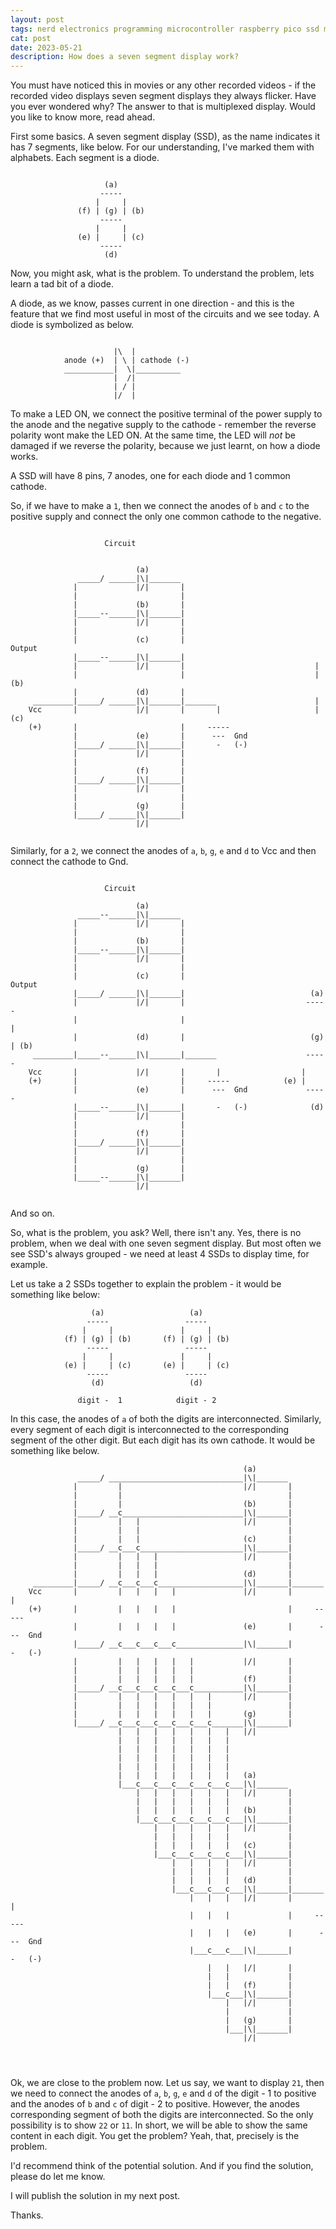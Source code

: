 ```yaml
---
layout: post
tags: nerd electronics programming microcontroller raspberry pico ssd multiplexing
cat: post
date: 2023-05-21
description: How does a seven segment display work?
---
```


You must have noticed this in movies or any other recorded videos - if the recorded video displays seven segment displays they always flicker. Have you ever wondered why? The answer to that is multiplexed display. Would you like to know more, read ahead.

First some basics.
A seven segment display (SSD), as the name indicates it has 7 segments, like below. For our understanding, I've marked them with alphabets. Each segment is a diode. 

```text
                                   
                     (a)
                    -----
                   |     |
               (f) | (g) | (b)
                    -----
                   |     |
               (e) |     | (c)
                    -----
                     (d)
```

Now, you might ask, what is the problem. To understand the problem, lets learn a tad bit of a diode.

A diode, as we know, passes current in one direction - and this is the feature that we find most useful in most of the circuits and we see today. A diode is symbolized as below.


```text

                       |\  |
            anode (+)  | \ | cathode (-)
            ___________|  \|__________
                       |  /|
                       | / |
                       |/  |

```


To make a LED ON, we connect the positive terminal of the power supply to the anode and the negative supply to the cathode - remember the reverse polarity wont make the LED ON. At the same time, the LED will *not* be damaged if we reverse the polarity, because we just learnt, on how a diode works.

A SSD will have 8 pins, 7 anodes, one for each diode and 1 common cathode.

So, if we have to make a `1`, then we connect the anodes of `b` and `c` to the positive supply and connect the only one common cathode to the negative.

```text

                     Circuit  


                            (a)
               _____/ ______|\|_______
              |             |/|       |
              |                       |
              |             (b)       |
              |_____--______|\|_______|
              |             |/|       |
              |                       |
              |             (c)       |                          Output
              |_____--______|\|_______|          
              |             |/|       |                             |    
              |                       |                             |  (b)
              |             (d)       |                              
     _________|_____/ ______|\|_______|_______                      |
    Vcc       |             |/|       |       |                     |  (c)
    (+)       |                       |     -----        
              |             (e)       |      ---  Gnd
              |_____/ ______|\|_______|       -   (-)
              |             |/|       |
              |                       |
              |             (f)       |
              |_____/ ______|\|_______|
              |             |/|       |
              |                       |
              |             (g)       |
              |_____/ ______|\|_______|
                            |/|
     

```                                  

Similarly, for a `2`, we connect the anodes of `a`, `b`, `g`, `e` and `d` to Vcc and then connect the cathode to Gnd.

```text

                     Circuit  

                            (a)
               _____--______|\|_______
              |             |/|       |
              |                       |
              |             (b)       |
              |_____--______|\|_______|
              |             |/|       |
              |                       |
              |             (c)       |                           Output
              |_____/ ______|\|_______|                            (a)
              |             |/|       |                           -----
              |                       |                                |
              |             (d)       |                            (g) | (b)
     _________|_____--______|\|_______|_______                    ----- 
    Vcc       |             |/|       |       |                  |
    (+)       |                       |     -----            (e) |
              |             (e)       |      ---  Gnd             -----
              |_____--______|\|_______|       -   (-)              (d)
              |             |/|       |
              |                       |
              |             (f)       |
              |_____/ ______|\|_______|
              |             |/|       |
              |                       |
              |             (g)       |
              |_____--______|\|_______|
                            |/|
     

```

And so on.


So, what is the problem, you ask? Well, there isn't any. Yes, there is no problem, when we deal with one seven segment display. But most often we see SSD's always grouped - we need at least 4 SSDs to display time, for example. 

Let us take a 2 SSDs together to explain the problem - it would be something like below:

```text
                  (a)                   (a)        
                 -----                 -----      
                |     |               |     |     
            (f) | (g) | (b)       (f) | (g) | (b) 
                 -----                 -----      
                |     |               |     |     
            (e) |     | (c)       (e) |     | (c) 
                 -----                 -----      
                  (d)                   (d)       
         
               digit -  1            digit - 2

```

In this case, the anodes of `a` of both the digits are interconnected. Similarly, every segment of each digit is interconnected to the corresponding segment of the other digit. But each digit has its own cathode. It would be something like below.

```text
                                                    (a)
               _____/ ______________________________|\|_______
              |         |                           |/|       |
              |         |                                     |
              |         |                           (b)       |
              |_____/ __c___________________________|\|_______|
              |         |   |                       |/|       |
              |         |   |                                 |
              |         |   |                       (c)       |
              |_____/ __c___c_______________________|\|_______|
              |         |   |   |                   |/|       |
              |         |   |   |                             |
              |         |   |   |                   (d)       |
     _________|_____/ __c___c___c___________________|\|_______|_______
    Vcc       |         |   |   |   |               |/|       |       |
    (+)       |         |   |   |   |                         |     -----
              |         |   |   |   |               (e)       |      ---  Gnd
              |_____/ __c___c___c___c_______________|\|_______|       -   (-)
              |         |   |   |   |   |           |/|       |
              |         |   |   |   |   |                     |
              |         |   |   |   |   |           (f)       |
              |_____/ __c___c___c___c___c___________|\|_______|
              |         |   |   |   |   |   |       |/|       |
              |         |   |   |   |   |   |                 |
              |         |   |   |   |   |   |       (g)       |
              |_____/ __c___c___c___c___c___c_______|\|_______|
                        |   |   |   |   |   |   |   |/|
                        |   |   |   |   |   |   |
                        |   |   |   |   |   |   |
                        |   |   |   |   |   |   |
                        |   |   |   |   |   |   |
                        |   |   |   |   |   |   |   (a)
                        |___c___c___c___c___c___c___|\|_______
                            |   |   |   |   |   |   |/|       |
                            |   |   |   |   |   |             |
                            |   |   |   |   |   |   (b)       |
                            |___c___c___c___c___c___|\|_______|
                                |   |   |   |   |   |/|       |
                                |   |   |   |   |             |
                                |   |   |   |   |   (c)       |
                                |___c___c___c___c___|\|_______|
                                    |   |   |   |   |/|       |
                                    |   |   |   |             |
                                    |   |   |   |   (d)       |
                                    |___c___c___c___|\|_______|_______
                                        |   |   |   |/|       |       |
                                        |   |   |             |     -----
                                        |   |   |   (e)       |      ---  Gnd
                                        |___c___c___|\|_______|       -   (-)
                                            |   |   |/|       |
                                            |   |             |
                                            |   |   (f)       |
                                            |___c___|\|_______|
                                                |   |/|       |
                                                |             |
                                                |   (g)       |
                                                |___|\|_______|
                                                    |/|
       



```

Ok, we are close to the problem now. Let us say, we want to display `21`, then we need to connect the anodes of `a`, `b`, `g`, `e` and `d` of the digit - 1 to positive and the anodes of `b` and `c` of digit - 2 to positive. However, the anodes corresponding segment of both the digits are interconnected. So the only possibility is to show `22` or `11`. In short, we will be able to show the same content in each digit. You get the problem? Yeah, that, precisely is the problem.

I'd recommend think of the potential solution. And if you find the solution, please do let me know.

I will publish the solution in my next post.

Thanks.